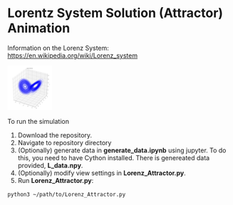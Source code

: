 # Lorentz System Solution (Attractor) Animation

Information on the Lorenz System: https://en.wikipedia.org/wiki/Lorenz_system

<img src="example.png" style="width:100px;" />

To run the simulation
 1. Download the repository.
 1. Navigate to repository directory
 1. (Optionally) generate data in **generate_data.ipynb** using jupyter. To do this, you need to have Cython installed. There is genereated data provided, **L_data.npy**.
 1. (Optionally) modify view settings in **Lorenz_Attractor.py**.
 1. Run **Lorenz_Attractor.py**:
 ```bash
 python3 ~/path/to/Lorenz_Attractor.py
 ```
